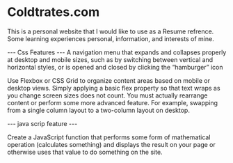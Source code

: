 # Coldtrates.com

This is a personal website that I would like to use as a Resume refrence. Some learning experiences personal, information, and interests of mine.


--- Css Features ---
A navigation menu that expands and collapses properly at desktop and mobile sizes, such as by switching between vertical and horizontal styles, or is opened and closed by clicking the “hamburger” icon

Use Flexbox or CSS Grid to organize content areas based on mobile or desktop views. Simply applying a basic flex property so that text wraps as you change screen sizes does not count. You must actually rearrange content or perform some more advanced feature. For example, swapping from a single column layout to a two-column layout on desktop.

--- java scrip feature ---

Create a JavaScript function that performs some form of mathematical operation (calculates something) and displays the result on your page or otherwise uses that value to do something on the site.
